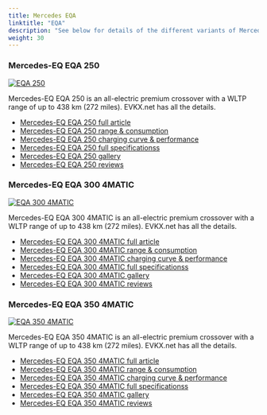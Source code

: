 ```yaml
---
title: Mercedes EQA
linktitle: "EQA"
description: "See below for details of the different variants of Mercedes EQA"
weight: 30
---
```

### Mercedes-EQ EQA 250

<a href="eqa_250/"><img src="https://media.evkx.net/multimedia/models/mercedes/eqa/eqa_250/main_1_st.jpg" class="img-fluid" alt="EQA 250" ></a>

Mercedes-EQ EQA 250 is an all-electric premium crossover with a WLTP range of up to 438 km (272 miles). EVKX.net has all the details. 

- [Mercedes-EQ EQA 250 full article](eqa_250/)
- [Mercedes-EQ EQA 250 range & consumption](eqa_250/rangeandconsumption)
- [Mercedes-EQ EQA 250 charging curve & performance](eqa_250/chargingcurve)
- [Mercedes-EQ EQA 250 full specificationss](eqa_250/specifications)
- [Mercedes-EQ EQA 250 gallery](eqa_250/gallery)
- [Mercedes-EQ EQA 250 reviews](eqa_250/reviews)

### Mercedes-EQ EQA 300 4MATIC

<a href="eqa_300_4matic/"><img src="https://media.evkx.net/multimedia/models/mercedes/eqa/eqa_300_4matic/main_1_st.jpg" class="img-fluid" alt="EQA 300 4MATIC" ></a>

Mercedes-EQ EQA 300 4MATIC is an all-electric premium crossover with a WLTP range of up to 438 km (272 miles). EVKX.net has all the details. 

- [Mercedes-EQ EQA 300 4MATIC full article](eqa_300_4matic/)
- [Mercedes-EQ EQA 300 4MATIC range & consumption](eqa_300_4matic/rangeandconsumption)
- [Mercedes-EQ EQA 300 4MATIC charging curve & performance](eqa_300_4matic/chargingcurve)
- [Mercedes-EQ EQA 300 4MATIC full specificationss](eqa_300_4matic/specifications)
- [Mercedes-EQ EQA 300 4MATIC gallery](eqa_300_4matic/gallery)
- [Mercedes-EQ EQA 300 4MATIC reviews](eqa_300_4matic/reviews)

### Mercedes-EQ EQA 350 4MATIC

<a href="eqa_350_4matic/"><img src="https://media.evkx.net/multimedia/models/mercedes/eqa/eqa_350_4matic/main_1_st.jpg" class="img-fluid" alt="EQA 350 4MATIC" ></a>

Mercedes-EQ EQA 350 4MATIC is an all-electric premium crossover with a WLTP range of up to 438 km (272 miles). EVKX.net has all the details. 

- [Mercedes-EQ EQA 350 4MATIC full article](eqa_350_4matic/)
- [Mercedes-EQ EQA 350 4MATIC range & consumption](eqa_350_4matic/rangeandconsumption)
- [Mercedes-EQ EQA 350 4MATIC charging curve & performance](eqa_350_4matic/chargingcurve)
- [Mercedes-EQ EQA 350 4MATIC full specificationss](eqa_350_4matic/specifications)
- [Mercedes-EQ EQA 350 4MATIC gallery](eqa_350_4matic/gallery)
- [Mercedes-EQ EQA 350 4MATIC reviews](eqa_350_4matic/reviews)

